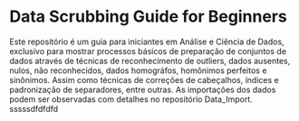 # Data Scrubbing Guide for Beginners
Este repositório é um guia para iniciantes em Análise e Ciência de Dados, exclusivo para mostrar processos básicos de preparação de conjuntos de dados através de técnicas de reconhecimento de outliers, dados ausentes, nulos, não reconhecidos, dados homográfos, homônimos perfeitos e sinônimos. Assim como técnicas de correções de cabeçalhos, índices e  padronização de separadores, entre outras. As importações dos dados podem ser observadas com detalhes no repositório Data_Import.
sssssdfdfdfd
